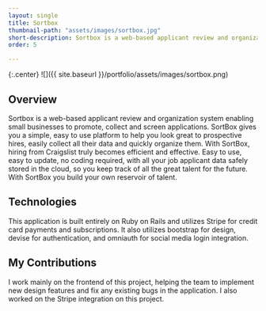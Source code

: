 ```yaml
---
layout: single
title: Sortbox
thumbnail-path: "assets/images/sortbox.jpg"
short-description: Sortbox is a web-based applicant review and organization system enabling small businesses to promote, collect and screen applications.
order: 5

---
```


{:.center}
![]({{ site.baseurl }}/portfolio/assets/images/sortbox.png)

## Overview

Sortbox is a web-based applicant review and organization system enabling small businesses to promote, collect and screen applications. SortBox gives you a simple, easy to use platform to help you look great to prospective hires, easily collect all their data and quickly organize them. With SortBox, hiring from Craigslist truly becomes efficient and effective. Easy to use, easy to update, no coding required, with all your job applicant data safely stored in the cloud, so you keep track of all the great talent for the future. With SortBox you build your own reservoir of talent.

## Technologies

This application is built entirely on Ruby on Rails and utilizes Stripe for credit card payments and subscriptions. It also utilizes bootstrap for design, devise for authentication, and omniauth for social media login integration.

## My Contributions

I work mainly on the frontend of this project, helping the team to implement new design features and fix any existing bugs in the application. I also worked on the Stripe integration on this project.
